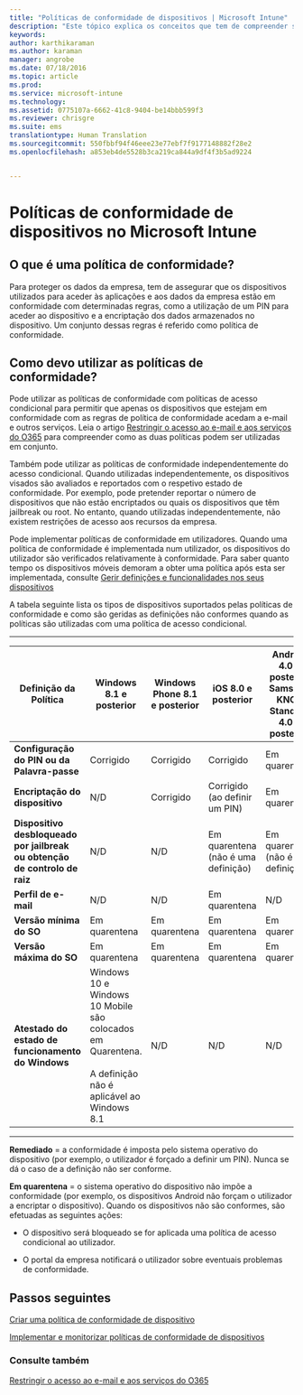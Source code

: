 ```yaml
---
title: "Políticas de conformidade de dispositivos | Microsoft Intune"
description: "Este tópico explica os conceitos que tem de compreender sobre o que são as políticas de conformidade do dispositivo e como funcionam."
keywords: 
author: karthikaraman
ms.author: karaman
manager: angrobe
ms.date: 07/18/2016
ms.topic: article
ms.prod: 
ms.service: microsoft-intune
ms.technology: 
ms.assetid: 0775107a-6662-41c8-9404-be14bbb599f3
ms.reviewer: chrisgre
ms.suite: ems
translationtype: Human Translation
ms.sourcegitcommit: 550fbbf94f46eee23e77ebf7f9177148882f28e2
ms.openlocfilehash: a853eb4de5528b3ca219ca844a9df4f3b5ad9224


---
```


# Políticas de conformidade de dispositivos no Microsoft Intune
## O que é uma política de conformidade?
Para proteger os dados da empresa, tem de assegurar que os dispositivos utilizados para aceder às aplicações e aos dados da empresa estão em conformidade com determinadas regras, como a utilização de um PIN para aceder ao dispositivo e a encriptação dos dados armazenados no dispositivo. Um conjunto dessas regras é referido como política de conformidade.

## Como devo utilizar as políticas de conformidade?
Pode utilizar as políticas de conformidade com políticas de acesso condicional para permitir que apenas os dispositivos que estejam em conformidade com as regras de política de conformidade acedam a e-mail e outros serviços. Leia o artigo [Restringir o acesso ao e-mail e aos serviços do O365](restrict-access-to-email-and-o365-services-with-microsoft-intune.md) para compreender como as duas políticas podem ser utilizadas em conjunto.

Também pode utilizar as políticas de conformidade independentemente do acesso condicional. Quando utilizadas independentemente, os dispositivos visados são avaliados e reportados com o respetivo estado de conformidade. Por exemplo, pode pretender reportar o número de dispositivos que não estão encriptados ou quais os dispositivos que têm jailbreak ou root. No entanto, quando utilizadas independentemente, não existem restrições de acesso aos recursos da empresa.

Pode implementar políticas de conformidade em utilizadores. Quando uma política de conformidade é implementada num utilizador, os dispositivos do utilizador são verificados relativamente à conformidade.
Para saber quanto tempo os dispositivos móveis demoram a obter uma política após esta ser implementada, consulte [Gerir definições e funcionalidades nos seus dispositivos](https://docs.microsoft.com/en-us/intune/deploy-use/manage-settings-and-features-on-your-devices-with-microsoft-intune-policies#frequently-asked-questions-about-intune-policies)

A tabela seguinte lista os tipos de dispositivos suportados pelas políticas de conformidade e como são geridas as definições não conformes quando as políticas são utilizadas com uma política de acesso condicional.

-----------------------------

|Definição da Política| Windows 8.1 e posterior| Windows Phone 8.1 e posterior| iOS 8.0 e posterior|Android 4.0 e posterior<br/>Samsung KNOX Standard 4.0 e posterior|
|-----|----|----|----|----|
|**Configuração do PIN ou da Palavra-passe** |Corrigido|Corrigido|Corrigido|Em quarentena|
|**Encriptação do dispositivo**|N/D|Corrigido|Corrigido (ao definir um PIN)|Em quarentena|
|**Dispositivo desbloqueado por jailbreak ou obtenção de controlo de raiz**|N/D|N/D|Em quarentena (não é uma definição)|Em quarentena (não é uma definição)|
|**Perfil de e-mail**|N/D|N/D|Em quarentena|N/D|
|**Versão mínima do SO**|Em quarentena|Em quarentena|Em quarentena|Em quarentena|
|**Versão máxima do SO**|Em quarentena| Em quarentena| Em quarentena| Em quarentena|
|**Atestado do estado de funcionamento do Windows**|Windows 10 e Windows 10 Mobile são colocados em Quarentena.<br /><br />A definição não é aplicável ao Windows 8.1|N/D|N/D|N/D|

------------------------------

**Remediado** = a conformidade é imposta pelo sistema operativo do dispositivo (por exemplo, o utilizador é forçado a definir um PIN).  Nunca se dá o caso de a definição não ser conforme.

**Em quarentena** = o sistema operativo do dispositivo não impõe a conformidade (por exemplo, os dispositivos Android não forçam o utilizador a encriptar o dispositivo). Quando os dispositivos não são conformes, são efetuadas as seguintes ações:

-   O dispositivo será bloqueado se for aplicada uma política de acesso condicional ao utilizador.

-   O portal da empresa notificará o utilizador sobre eventuais problemas de conformidade.

## Passos seguintes
[Criar uma política de conformidade de dispositivo](create-a-device-compliance-policy-in-microsoft-intune.md)

[Implementar e monitorizar políticas de conformidade de dispositivos](deploy-and-monitor-a-device-compliance-policy-in-microsoft-intune.md)

### Consulte também
[Restringir o acesso ao e-mail e aos serviços do O365](restrict-access-to-email-and-o365-services-with-microsoft-intune.md)



<!--HONumber=Sep16_HO4-->


